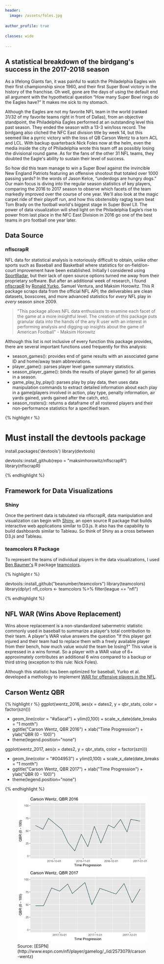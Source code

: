```yaml
---
header:
  image: /assets/foles.jpg

author_profile: true

classes: wide

---
```


## A statistical breakdown of the birdgang's success in the 2017-2018 season

As a lifelong Giants fan, it was painful to watch the Philadelphia Eagles win their first championship 
since 1960, and their first Super Bowl victory in the history of the franchise. Oh well, gone are the days of using the default end all argument with the hypothetical question “How many Super Bowl rings do the Eagles have?” It makes me sick to my stomach.

Although the Eagles are not my favorite NFL team in the world (ranked 31/32 of my favorite teams right in front of Dallas), from an objective standpoint, the Philadelphia Eagles performed at an outstanding level this past season. They ended the season with a 13-3 win/loss record. The birdgang also cliched the NFC East division title by week 14, but this seemed like a pyrric victory with the loss of QB Carson Wentz to a torn ACL and LCL. With backup quarterback Nick Foles now at the helm, even the media inside the city of Philadelphia wrote this team off as possibly losing the divisional round game. As for the fans of the other 31 NFL teams, they doubted the Eagle's ability to sustain their level of success.

So how did this team manage to win a Super Bowl against the invincible New England Patriots featuring an offensive shootout that totaled over 1000 passing yards? In the words of Jason Kelce, 
“underdogs are hungry dogs.” Our main focus is diving into the regular season statistics of key players, comparing the 2016 to 2017 season to observe which facets of the team markedly improved over the course of one year. We'll also look at the magic carpet ride of their playoff run, and how this obstensibly ragtag team beat Tom Brady on the football world's biggest stage in Super Bowl LII. The power of data visualization will shed light on the Philadelphia Eagle’s rise to power from last place in the NFC East Division in 2016 go one of the best teams in pro football one year later.

## Data Source

### nflscrapR

NFL data for statistical analysis is notoriously difficult to obtain, unlike other sports such as Baseball and Basketball where statistics for on-field/on-court improvement have been established. Initially I considered using [SportRadar](https://www.sportradar.com/choose_region/), but their lack of open source options turned me away from their proprietary software. But after an additional week of research, I found [nflscrapR](https://github.com/maksimhorowitz/nflscrapR) by [Ronald Yurko](https://twitter.com/Stat_Ron), Samuel Ventura, and Maksim Horowitz. This R package scraps data from the official NFL API; the deliverables are clean datasets, boxscores, and more advanced statistics for _every_ NFL play in _every_ season since 2009. 

>"This package allows NFL data enthusiasts to examine each facet of the game at a more insightful level. The creation of this package puts granular data into the hands of the any R user with an interest in performing analysis and digging up insights about the game of American Football" - Maksim Horowitz

Although this list is not inclusive of every function this package provides, there are several important functions used frequently for this analysis: 
- season_games(): provides end of game results with an associated game ID and home/away team abbreviations. 
- player_game(): parses player level game summary statistics. 
- season_player_game(): binds the results of player game() for all games in a season.
- game_play_by_play(): parses play by play data, then uses data manipulation commands to extract detailed information about each play in a game(players involved in action, play type, penalty information, air yards gained, yards gained after the catch, etc).
- season_rosters(): returns a dataframe of all rostered players and their non-performance statistics for a specified team. 

{% highlight r %}

# Must install the devtools package
install.packages('devtools')
library(devtools)

devtools::install_github(repo = "maksimhorowitz/nflscrapR")
library(nflscrapR)

{% endhighlight %}


## Framework for Data Visualizations

### Shiny

Once the pertinent data is tabulated via nflscrapR, data manipulation and visualization can begin with [Shiny](http://shiny.rstudio.com), an open source R package that builds interactive web applications similar to D3.js. It also has the capability to build dashboards similar to Tableau. So think of Shiny as a cross between D3.js and Tableau. 

### teamcolors R Package

To represent the teams of individual players in the data visualizations, I used [Ben Baumer's](https://github.com/beanumber?page=1&tab=repositories) R package [teamcolors](https://github.com/beanumber/teamcolors).

{% highlight r %}

devtools::install_github("beanumber/teamcolors")
library(teamcolors)
library(dplyr)
nfl_colors <- teamcolors %>% filter(league == "nfl")

{% endhighlight %}

## NFL WAR (Wins Above Replacement) 

Wins above replacement is a non-standardized sabermetric statistic commonly used in baseball to summarize a player's total contribution to their team. A player's WAR value answers the question "If this player got injured and their team had to replace them with a freely available player from their bench, how much value would the team be losing?" This value is expressed in a wins format. So a player with a WAR value of 6+ approximately contributes an additional 6 wins compared to a backup or third string (exception to this rule: Nick Foles). 

Although this statistic has been optimized for baseball, Yurko et al. developed a methology to implement [WAR for offensive players in the NFL](https://arxiv.org/abs/1802.00998). 


## Carson Wentz QBR

{% highlight r %}
ggplot(wentz_2016, aes(x = dates2, y = qbr_stats, color = factor(szn))) 
+ geom_line(color = "#a5acaf") + ylim(0,100) + scale_x_date(date_breaks = "1 month") 
+ ggtitle("Carson Wentz, QBR 2016") + xlab("Time Progression") + ylab("QBR (0 - 100)") 
+ theme(legend.position="none")

ggplot(wentz_2017, aes(x = dates2, y = qbr_stats, color = factor(szn))) 
+ geom_line(color = "#004953") + ylim(0,100) + scale_x_date(date_breaks = "1 month")
+ ggtitle("Carson Wentz, QBR 2017") + xlab("Time Progression") + ylab("QBR (0 - 100)") 
+ theme(legend.position="none")

{% endhighlight %}

<figure class="half">
    <img src="/assets/2018-03-14-How-the-Philadelphia-Eagles-Won-Super-Bowl-52/wentz_qbr_2016_02.jpeg" >
    <img src="/assets/2018-03-14-How-the-Philadelphia-Eagles-Won-Super-Bowl-52/wentz_qbr_2017.jpeg" >
    <figcaption> Source: [ESPN](http://www.espn.com/nfl/player/gamelog/_/id/2573079/carson-wentz) </figcaption>
</figure>





